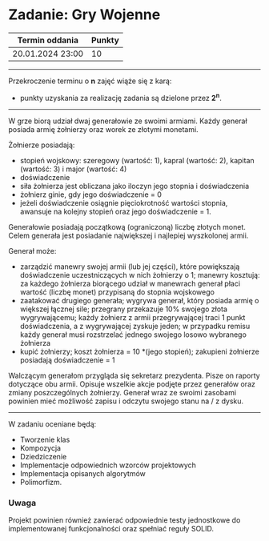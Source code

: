 # Zadanie: Gry Wojenne

| Termin oddania | Punkty     |
|----------------|:-----------|
| 20.01.2024 23:00   |    10      |

--- 
Przekroczenie terminu o **n** zajęć wiąże się z karą:
- punkty uzyskania za realizację zadania są dzielone przez **2<sup>n</sup>**.

--- 

W grze biorą udział dwaj generałowie ze swoimi armiami. Każdy generał posiada armię żołnierzy oraz worek ze złotymi monetami.

Żołnierze posiadają:
- stopień wojskowy: szeregowy 
    (wartość: 1), kapral (wartość: 2), kapitan (wartość: 3) i major (wartość: 4)
- doświadczenie
- siła żołnierza jest obliczana jako iloczyn jego stopnia i doświadczenia
- żołnierz ginie, gdy jego doświadczenie = 0
- jeżeli doświadczenie osiągnie pięciokrotność wartości stopnia, 
awansuje na kolejny stopień oraz jego doświadczenie = 1.

Generałowie posiadają początkową (ograniczoną) liczbę złotych monet.
Celem generała jest posiadanie największej i najlepiej wyszkolonej armii. 

Generał może:
- zarządzić manewry swojej armii (lub jej części), które powiększają doświadczenie uczestniczących w nich żołnierzy o 1; manewry kosztują: za każdego żołnierza biorącego udział w manewrach generał płaci wartość (liczbę monet) przypisaną do stopnia wojskowego
- zaatakować drugiego generała; wygrywa generał, który posiada armię o większej łącznej sile; przegrany przekazuje 10% swojego złota wygrywającemu; każdy żołnierz z armii przegrywającej traci 1 punkt doświadczenia, a z wygrywającej zyskuje jeden; w przypadku remisu każdy generał musi rozstrzelać jednego swojego losowo wybranego żołnierza
- kupić żołnierzy; koszt żołnierza = 10 *(jego stopień); zakupieni żołnierze posiadają doświadczenie = 1

Walczącym generałom przygląda się sekretarz prezydenta. Pisze on raporty dotyczące obu armii. Opisuje wszelkie akcje podjęte przez generałów oraz zmiany poszczególnych żołnierzy.
Generał wraz ze swoimi zasobami powinien mieć możliwość zapisu i odczytu swojego stanu na / z dysku.

---

W zadaniu oceniane będą:
- Tworzenie klas
- Kompozycja
- Dziedziczenie
- Implementacje odpowiednich wzorców projektowych
- Implementacja opisanych algorytmów
- Polimorfizm.

### Uwaga
Projekt powinien również zawierać odpowiednie testy jednostkowe do implementowanej funkcjonalności oraz spełniać reguły SOLID.
